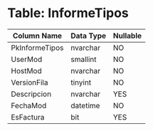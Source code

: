 # Table: InformeTipos

| Column Name | Data Type | Nullable |
|-------------|-----------|----------|
| PkInformeTipos | nvarchar | NO |
| UserMod | smallint | NO |
| HostMod | nvarchar | NO |
| VersionFila | tinyint | NO |
| Descripcion | nvarchar | YES |
| FechaMod | datetime | NO |
| EsFactura | bit | YES |
